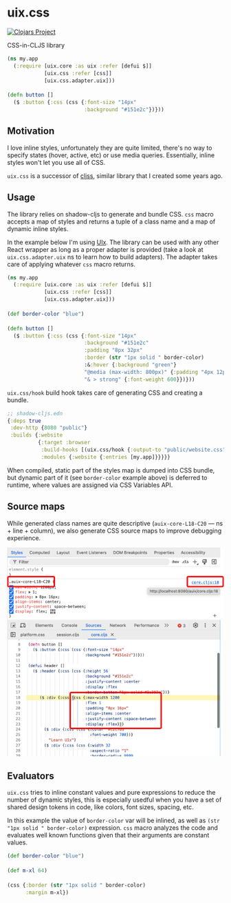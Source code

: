 # uix.css

[![Clojars Project](https://img.shields.io/clojars/v/com.github.roman01la/uix.css.svg)](https://clojars.org/com.pitch/uix.core)

CSS-in-CLJS library

```clojure
(ns my.app
  (:require [uix.core :as uix :refer [defui $]]
            [uix.css :refer [css]]
            [uix.css.adapter.uix]))

(defn button []
  ($ :button {:css (css {:font-size "14px"
                         :background "#151e2c"})}))
```

## Motivation

I love inline styles, unfortunately they are quite limited, there's no way to specify states (hover, active, etc) or use media queries. Essentially, inline styles won't let you use all of CSS.

`uix.css` is a successor of [cljss](https://github.com/clj-commons/cljss), similar library that I created some years ago.

## Usage

The library relies on shadow-cljs to generate and bundle CSS. `css` macro accepts a map of styles and returns a tuple of a class name and a map of dynamic inline styles.

In the example below I'm using [UIx](https://github.com/pitch-io/uix). The library can be used with any other React wrapper as long as a proper adapter is provided (take a look at `uix.css.adapter.uix` ns to learn how to build adapters). The adapter takes care of applying whatever `css` macro returns.

```clojure
(ns my.app
  (:require [uix.core :as uix :refer [defui $]]
            [uix.css :refer [css]]
            [uix.css.adapter.uix]))

(def border-color "blue")

(defn button []
  ($ :button {:css (css {:font-size "14px"
                         :background "#151e2c"
                         :padding "8px 32px"
                         :border (str "1px solid " border-color)
                         :&:hover {:background "green"}
                         "@media (max-width: 800px)" {:padding "4px 12px"}
                         "& > strong" {:font-weight 600}})}))
```

`uix.css/hook` build hook takes care of generating CSS and creating a bundle. 

```clojure
;; shadow-cljs.edn
{:deps true
 :dev-http {8080 "public"}
 :builds {:website
          {:target :browser
           :build-hooks [(uix.css/hook {:output-to "public/website.css"})]
           :modules {:website {:entries [my.app]}}}}}
```

When compiled, static part of the styles map is dumped into CSS bundle, but dynamic part of it (see `border-color` example above) is deferred to runtime, where values are assigned via CSS Variables API.

## Source maps

While generated class names are quite descriptive (`auix-core-L18-C20` — ns + line + column), we also generate CSS source maps to improve debugging experience.

![](/source_maps.jpg)

## Evaluators

`uix.css` tries to inline constant values and pure expressions to reduce the number of dynamic styles, this is especially usedful when you have a set of shared design tokens in code, like colors, font sizes, spacing, etc.

In this example the value of `border-color` var will be inlined, as well as `(str "1px solid " border-color)` expression. `css` macro analyzes the code and evaluates well known functions given that their arguments are constant values.
```clojure
(def border-color "blue")

(def m-xl 64)

(css {:border (str "1px solid " border-color)
      :margin m-xl})
```